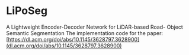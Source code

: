 # LiPoSeg
A Lightweight Encoder-Decoder Network for LiDAR-based Road- Object Semantic Segmentation
The implementation code for the paper: [https://dl.acm.org/doi/abs/10.1145/3628797.3628900](dl.acm.org/doi/abs/10.1145/3628797.3628900)
